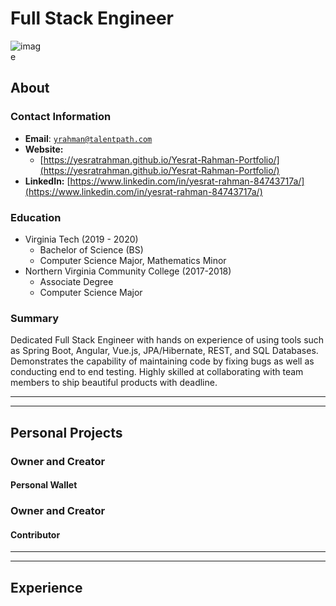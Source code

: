 <link rel="stylesheet" type="text/css" media="all" href="./style.css" />


# Full Stack Engineer

<img src="https://user-images.githubusercontent.com/49998106/113920516-e06aca80-97b2-11eb-9250-dee377baf2b3.png" alt="image" style="max-width:10%;">

## About

### Contact Information
* **Email**: <a href="mailto:yrahman@talentpath.com">`yrahman@talentpath.com`</a>
* **Website:**
    * [https://yesratrahman.github.io/Yesrat-Rahman-Portfolio/](https://yesratrahman.github.io/Yesrat-Rahman-Portfolio/)
* **LinkedIn:** [https://www.linkedin.com/in/yesrat-rahman-84743717a/](https://www.linkedin.com/in/yesrat-rahman-84743717a/)

### Education
* Virginia Tech (2019 - 2020)
   * Bachelor of Science (BS)
   * Computer Science Major, Mathematics Minor
* Northern Virginia Community College (2017-2018) 
   * Associate Degree 
   * Computer Science Major

### Summary
Dedicated Full Stack Engineer with hands on experience of using tools such as Spring Boot, Angular, Vue.js, JPA/Hibernate, REST, and SQL Databases. Demonstrates the capability of maintaining code by fixing bugs as well as conducting end to end testing. Highly skilled at collaborating with team members to ship beautiful products with deadline.

<hr><hr>

## Personal Projects
### Owner and Creator
#### Personal Wallet

### Owner and Creator
#### Contributor


<hr><hr>

## Experience 
